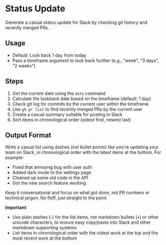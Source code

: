 # Status Update

Generate a casual status update for Slack by checking git history and recently merged PRs.

## Usage
- Default: Look back 1 day from today
- Pass a timeframe argument to look back further (e.g., "week", "3 days", "2 weeks")

## Steps

1. Get the current date using the `date` command
2. Calculate the lookback date based on the timeframe (default: 1 day)
3. Check git log for commits by the current user within the timeframe
4. Use `gh pr list` to find recently merged PRs by the current user
5. Create a casual summary suitable for posting in Slack
6. Sort items in chronological order (oldest first, newest last)

## Output Format

Write a casual list using dashes (not bullet points) like you're updating your team on Slack, in chronological order with the latest items at the bottom. For example:
- Fixed that annoying bug with user auth
- Added dark mode to the settings page
- Cleaned up some old code in the API
- Got the new search feature working

Keep it conversational and focus on what got done, not PR numbers or technical jargon. No fluff, just straight to the point.

**Important**: 
- Use plain dashes (-) for the list items, not markdown bullets (•) or other unicode characters, to ensure easy copy/paste into Slack and other markdown-supporting systems
- List items in chronological order with the oldest work at the top and the most recent work at the bottom